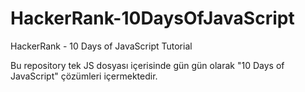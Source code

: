 # HackerRank-10DaysOfJavaScript
HackerRank - 10 Days of JavaScript Tutorial

Bu repository tek JS dosyası içerisinde gün gün olarak "10 Days of JavaScript" çözümleri içermektedir.

